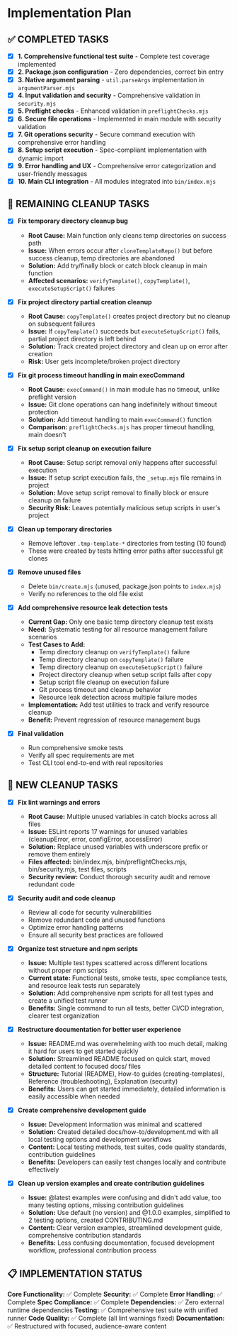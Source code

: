 # Implementation Plan

## ✅ COMPLETED TASKS

- [x] **1. Comprehensive functional test suite** - Complete test coverage implemented
- [x] **2. Package.json configuration** - Zero dependencies, correct bin entry
- [x] **3. Native argument parsing** - `util.parseArgs` implementation in `argumentParser.mjs`
- [x] **4. Input validation and security** - Comprehensive validation in `security.mjs`
- [x] **5. Preflight checks** - Enhanced validation in `preflightChecks.mjs`
- [x] **6. Secure file operations** - Implemented in main module with security validation
- [x] **7. Git operations security** - Secure command execution with comprehensive error handling
- [x] **8. Setup script execution** - Spec-compliant implementation with dynamic import
- [x] **9. Error handling and UX** - Comprehensive error categorization and user-friendly messages
- [x] **10. Main CLI integration** - All modules integrated into `bin/index.mjs`

## 🧹 REMAINING CLEANUP TASKS

- [x] **Fix temporary directory cleanup bug**

  - **Root Cause:** Main function only cleans temp directories on success path
  - **Issue:** When errors occur after `cloneTemplateRepo()` but before success cleanup, temp directories are abandoned
  - **Solution:** Add try/finally block or catch block cleanup in main function
  - **Affected scenarios:** `verifyTemplate()`, `copyTemplate()`, `executeSetupScript()` failures

- [x] **Fix project directory partial creation cleanup**

  - **Root Cause:** `copyTemplate()` creates project directory but no cleanup on subsequent failures
  - **Issue:** If `copyTemplate()` succeeds but `executeSetupScript()` fails, partial project directory is left behind
  - **Solution:** Track created project directory and clean up on error after creation
  - **Risk:** User gets incomplete/broken project directory

- [x] **Fix git process timeout handling in main execCommand**

  - **Root Cause:** `execCommand()` in main module has no timeout, unlike preflight version
  - **Issue:** Git clone operations can hang indefinitely without timeout protection
  - **Solution:** Add timeout handling to main `execCommand()` function
  - **Comparison:** `preflightChecks.mjs` has proper timeout handling, main doesn't

- [x] **Fix setup script cleanup on execution failure**

  - **Root Cause:** Setup script removal only happens after successful execution
  - **Issue:** If setup script execution fails, the `_setup.mjs` file remains in project
  - **Solution:** Move setup script removal to finally block or ensure cleanup on failure
  - **Security Risk:** Leaves potentially malicious setup scripts in user's project

- [x] **Clean up temporary directories**

  - Remove leftover `.tmp-template-*` directories from testing (10 found)
  - These were created by tests hitting error paths after successful git clones

- [x] **Remove unused files**

  - Delete `bin/create.mjs` (unused, package.json points to `index.mjs`)
  - Verify no references to the old file exist

- [x] **Add comprehensive resource leak detection tests**

  - **Current Gap:** Only one basic temp directory cleanup test exists
  - **Need:** Systematic testing for all resource management failure scenarios
  - **Test Cases to Add:**
    - Temp directory cleanup on `verifyTemplate()` failure
    - Temp directory cleanup on `copyTemplate()` failure
    - Temp directory cleanup on `executeSetupScript()` failure
    - Project directory cleanup when setup script fails after copy
    - Setup script file cleanup on execution failure
    - Git process timeout and cleanup behavior
    - Resource leak detection across multiple failure modes
  - **Implementation:** Add test utilities to track and verify resource cleanup
  - **Benefit:** Prevent regression of resource management bugs

- [x] **Final validation**
  - Run comprehensive smoke tests
  - Verify all spec requirements are met
  - Test CLI tool end-to-end with real repositories

## 🧹 NEW CLEANUP TASKS

- [x] **Fix lint warnings and errors**

  - **Root Cause:** Multiple unused variables in catch blocks across all files
  - **Issue:** ESLint reports 17 warnings for unused variables (cleanupError, error, configError, accessError)
  - **Solution:** Replace unused variables with underscore prefix or remove them entirely
  - **Files affected:** bin/index.mjs, bin/preflightChecks.mjs, bin/security.mjs, test files, scripts
  - **Security review:** Conduct thorough security audit and remove redundant code

- [x] **Security audit and code cleanup**

  - Review all code for security vulnerabilities
  - Remove redundant code and unused functions
  - Optimize error handling patterns
  - Ensure all security best practices are followed

- [x] **Organize test structure and npm scripts**

  - **Issue:** Multiple test types scattered across different locations without proper npm scripts
  - **Current state:** Functional tests, smoke tests, spec compliance tests, and resource leak tests run separately
  - **Solution:** Add comprehensive npm scripts for all test types and create a unified test runner
  - **Benefits:** Single command to run all tests, better CI/CD integration, clearer test organization

- [x] **Restructure documentation for better user experience**
  - **Issue:** README.md was overwhelming with too much detail, making it hard for users to get started quickly
  - **Solution:** Streamlined README focused on quick start, moved detailed content to focused docs/ files
  - **Structure:** Tutorial (README), How-to guides (creating-templates), Reference (troubleshooting), Explanation (security)
  - **Benefits:** Users can get started immediately, detailed information is easily accessible when needed

- [x] **Create comprehensive development guide**
  - **Issue:** Development information was minimal and scattered
  - **Solution:** Created detailed docs/how-to/development.md with all local testing options and development workflows
  - **Content:** Local testing methods, test suites, code quality standards, contribution guidelines
  - **Benefits:** Developers can easily test changes locally and contribute effectively

- [x] **Clean up version examples and create contribution guidelines**
  - **Issue:** @latest examples were confusing and didn't add value, too many testing options, missing contribution guidelines
  - **Solution:** Use default (no version) and @1.0.0 examples, simplified to 2 testing options, created CONTRIBUTING.md
  - **Content:** Clear version examples, streamlined development guide, comprehensive contribution standards
  - **Benefits:** Less confusing documentation, focused development workflow, professional contribution process

## 📋 IMPLEMENTATION STATUS

**Core Functionality:** ✅ Complete
**Security:** ✅ Complete
**Error Handling:** ✅ Complete
**Spec Compliance:** ✅ Complete
**Dependencies:** ✅ Zero external runtime dependencies
**Testing:** ✅ Comprehensive test suite with unified runner
**Code Quality:** ✅ Complete (all lint warnings fixed)
**Documentation:** ✅ Restructured with focused, audience-aware content
